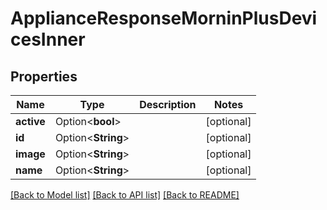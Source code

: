 # ApplianceResponseMorninPlusDevicesInner

## Properties

Name | Type | Description | Notes
------------ | ------------- | ------------- | -------------
**active** | Option<**bool**> |  | [optional]
**id** | Option<**String**> |  | [optional]
**image** | Option<**String**> |  | [optional]
**name** | Option<**String**> |  | [optional]

[[Back to Model list]](../README.md#documentation-for-models) [[Back to API list]](../README.md#documentation-for-api-endpoints) [[Back to README]](../README.md)


